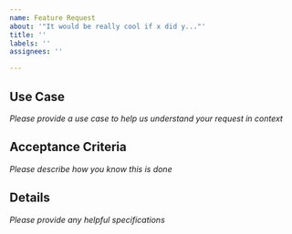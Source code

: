 ```yaml
---
name: Feature Request
about: '"It would be really cool if x did y..."'
title: ''
labels: ''
assignees: ''

---
```


## Use Case

_Please provide a use case to help us understand your request in context_

## Acceptance Criteria

_Please describe how you know this is done_

## Details

_Please provide any helpful specifications_
